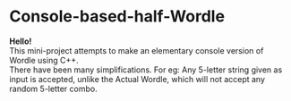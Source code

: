 # Console-based-half-Wordle
**Hello!**  
This mini-project attempts to make an elementary console version of Wordle using C++.  
There have been many simplifications. For eg: Any 5-letter string given as input is accepted, unlike the Actual Wordle, which will not accept any random 5-letter combo.  

